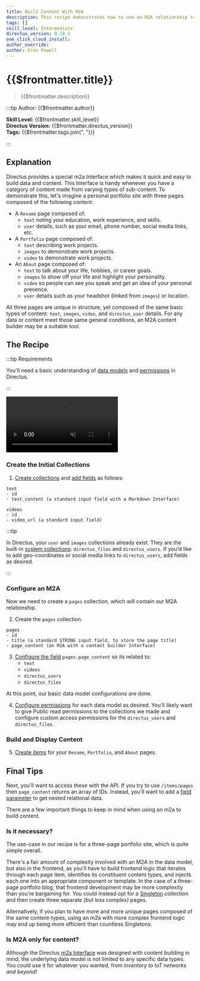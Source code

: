 ```yaml
---
title: Build Content With M2A
description: This recipe demonstrates how to use an M2A relationship to build content dynamically.
tags: []
skill_level: Intermediate
directus_version: 9.18.1
one_click_cloud_install:
author_override:
author: Eron Powell
---
```


# {{$frontmatter.title}}

> {{$frontmatter.description}}

:::tip Author: {{$frontmatter.author}}

**Skill Level:** {{$frontmatter.skill_level}}\
**Directus Version:** {{$frontmatter.directus_version}}\
**Tags:** {{$frontmatter.tags.join(", ")}}

:::

## Explanation

Directus provides a special m2a Interface which makes it quick and easy to build data and content. This Interface is
handy whenever you have a category of content made from varying types of sub-content. To demonstrate this, let's imagine
a personal portfolio site with three pages composed of the following content:

- A `Resume` page composed of:
  - `text` noting your education, work experience, and skills.
  - `user` details, such as your email, phone number, social media links, etc.
- A `Portfolio` page composed of:
  - `text` describing work projects.
  - `images` to demonstrate work projects.
  - `video` to demonstrate work projects.
- An `About` page composed of:
  - `text` to talk about your life, hobbies, or career goals.
  - `images` to show off your life and highlight your personality.
  - `video` so people can see you speak and get an idea of your personal presence.
  - `user` details such as your headshot (linked from `images`) or location.

All three pages are unique in structure, yet composed of the same basic types of content: `text`, `images`, `video`, and
`directus_user` details. For any data or content meet those same general conditions, an M2A content builder may be a
suitable tool.

## The Recipe

:::tip Requirements

You'll need a basic understanding of [data models](/configuration/data-model.md) and
[permissions](/configuration/users-roles-permissions.md) in Directus.

:::

<video autoplay playsinline muted loop controls>
	<source src="" type="video/mp4" />
</video>

### Create the Initial Collections

1. [Create collections](/configuration/data-model/collections.md#create-a-collection) and
   [add fields](/configuration/data-model/fields.md#create-a-field-advanced) as follows:

```
text
- id
- text_content (a standard input field with a Markdown Interface)
```

```
videos
- id
- video_url (a standard input field)
```

:::tip

In Directus, your `user` and `images` collections already exist. They are the built-in
[system collections](/configuration/data-model/collections.html#system-collections): `directus_files` and
`directus_users`. If you'd like to add geo-coordinates or social media links to `directus_users`, add fields as desired.

:::

### Configure an M2A

Now we need to create a `pages` collection, which will contain our M2A relationship.

2. Create the `pages` collection.

```
pages
- id
- title (a standard STRING input field, to store the page title)
- page_content (an M2A with a content builder Interface)
```

3. [Configure the field](/configuration/data-model/fields.md#configure-a-field) `pages.page_content` so its related to:
   - `text`
   - `videos`
   - `directus_users`
   - `directus_files`

At this point, our basic data model configurations are done.

4. [Configure permissions](/configuration/users-roles-permissions/permissions.md#configure-permissions) for each data
   model as desired. You'll likely want to give Public read permissions to the collections we made and configure custom
   access permissions for the `directus_users` and `directus_files`.

### Build and Display Content

5. [Create items](/app/content/items.md#create-an-item) for your `Resume`, `Portfolio`, and `About` pages.

## Final Tips

Next, you'll want to access these with the API. If you try to use `/items/pages` then `page_content` returns an array of
IDs. Instead, you'll want to add a [field parameter](/reference/query.html#many-to-any-union-types) to get nested
relational data.

There are a few important things to keep in mind when using an m2a to build content.

### Is it necessary?

The use-case in our recipe is for a three-page portfolio site, which is quite simple overall.

There's a fair amount of complexity involved with an M2A in the data model, but also in the frontend, as you'll have to
build frontend logic that iterates through each page item, identifies its constituent content types, and injects each
one into an appropriate component or template. In the case of a three-page portfolio blog, that frontend development may
be more complexity than you're bargaining for. You could instead opt for a
[Singleton](/getting-started/glossary.html#singleton) collection and then create three separate _(but less complex)_
pages.

Alternatively, if you plan to have more and more unique pages composed of the same content-types, using an m2a with more
complex frontend logic may end up being more efficient than countless Singletons.

### Is M2A only for content?

Although the Directus [m2a Interface]() was designed with content building in mind, the underlying data model is not
limited to any specific data types. You could use it for whatever you wanted, from _inventory to IoT networks and
beyond!_
